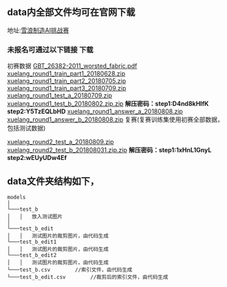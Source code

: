 ## data内全部文件均可在官网下载
地址:[雪浪制造AI挑战赛](https://tianchi.aliyun.com/competition/introduction.htm?spm=a2c22.11695015.1131732.1.4ea25275NNvZuf&raceId=231666)

### 未报名可通过以下链接 下载
初赛数据
[GBT_26382-2011_worsted_fabric.pdf](http://aliyuntianchiresult.cn-hangzhou.oss.aliyun-inc.com/file/race/documents/231666/GBT_26382-2011_worsted_fabric.pdf?Expires=1537419373&OSSAccessKeyId=2zep9f8tkzg6ennfl26ciifi&Signature=bd5QxorYYrO9lstTx%2BZLTo374%2B4%3D&response-content-disposition=attachment%3B%20)
[xuelang_round1_train_part1_20180628.zip](http://aliyuntianchiresult.cn-hangzhou.oss.aliyun-inc.com/file/race/documents/231666/xuelang_round1_train_part1_20180628.zip?Expires=1537419433&OSSAccessKeyId=2zep9f8tkzg6ennfl26ciifi&Signature=2lxWo%2FoVwfNjFBpmYPKycuHyFo4%3D&response-content-disposition=attachment%3B%20)
[xuelang_round1_train_part2_20180705.zip](http://aliyuntianchiresult.cn-hangzhou.oss.aliyun-inc.com/file/race/documents/231666/xuelang_round1_train_part2_20180705.zip?Expires=1537419457&OSSAccessKeyId=2zep9f8tkzg6ennfl26ciifi&Signature=uZ0oaqONxWwJ2ixoATdPk%2FAMUOI%3D&response-content-disposition=attachment%3B%20)
[xuelang_round1_train_part3_20180709.zip](http://aliyuntianchiresult.cn-hangzhou.oss.aliyun-inc.com/file/race/documents/231666/xuelang_round1_train_part3_20180709.zip?Expires=1537419478&OSSAccessKeyId=2zep9f8tkzg6ennfl26ciifi&Signature=YNZTncUev4rA4jzyP1rd%2BTNKnos%3D&response-content-disposition=attachment%3B%20)
[xuelang_round1_test_a_20180709.zip](http://aliyuntianchiresult.cn-hangzhou.oss.aliyun-inc.com/file/race/documents/231666/xuelang_round1_test_a_20180709.zip?Expires=1537419525&OSSAccessKeyId=2zep9f8tkzg6ennfl26ciifi&Signature=J7u1BP%2BtpOvaUoFNu4%2F4R%2F%2Fw2rg%3D&response-content-disposition=attachment%3B%20)
[xuelang_round1_test_b_20180802.zip.zip](http://aliyuntianchiresult.cn-hangzhou.oss.aliyun-inc.com/file/race/documents/231666/xuelang_round1_test_b_20180802.zip.zip?Expires=1537419555&OSSAccessKeyId=2zep9f8tkzg6ennfl26ciifi&Signature=6TB26oVQpcavcB5tcwY%2BE53dix4%3D&response-content-disposition=attachment%3B%20)
**解压密码：step1:D4nd8kHIfK     step2:Y5TzEQLbHD**
[xuelang_round1_answer_a_20180808.zip](http://aliyuntianchiresult.cn-hangzhou.oss.aliyun-inc.com/file/race/documents/231666/xuelang_round1_answer_a_20180808.zip?Expires=1537419622&OSSAccessKeyId=2zep9f8tkzg6ennfl26ciifi&Signature=x6l%2B92m7eApVYTutIATDChNvH%2Bs%3D&response-content-disposition=attachment%3B%20)
[xuelang_round1_answer_b_20180808.zip](http://aliyuntianchiresult.cn-hangzhou.oss.aliyun-inc.com/file/race/documents/231666/xuelang_round1_answer_b_20180808.zip?Expires=1537419632&OSSAccessKeyId=2zep9f8tkzg6ennfl26ciifi&Signature=HCDla8%2BSci4VpUdQuiCXihViHlA%3D&response-content-disposition=attachment%3B%20)
复赛(复赛训练集使用初赛全部数据，包括测试数据)

[xuelang_round2_test_a_20180809.zip](http://aliyuntianchiresult.cn-hangzhou.oss.aliyun-inc.com/file/race/documents/231666/%5Bnew%5D%20xuelang_round2_test_a_20180809.zip?Expires=1537419807&OSSAccessKeyId=2zep9f8tkzg6ennfl26ciifi&Signature=UoBepCh1pO5K9Fmav2P%2F77gFnNQ%3D&response-content-disposition=attachment%3B%20)
[xuelang_round2_test_b_201808031.zip.zip](http://aliyuntianchiresult.cn-hangzhou.oss.aliyun-inc.com/file/race/documents/231666/xuelang_round2_test_b_201808031.zip.zip?Expires=1537419838&OSSAccessKeyId=2zep9f8tkzg6ennfl26ciifi&Signature=nkRVR7UId3kIdAm8T5qAijjxTd4%3D&response-content-disposition=attachment%3B%20)
**解压密码：step1:1xHnL1GnyL     step2:wEUyUDw4Ef**

## data文件夹结构如下，
```
models
│
└───test_b
│   │   放入测试图片
│   
└───test_b_edit
│   │   测试图片的裁剪图片，由代码生成
└───test_b_edit1
│   │   测试图片的裁剪图片，由代码生成
└───test_b_edit2
│   │   测试图片的裁剪图片，由代码生成
└───test_b.csv        //索引文件，由代码生成
└───test_b_edit.csv        //裁剪后的索引文件，由代码生成
```
